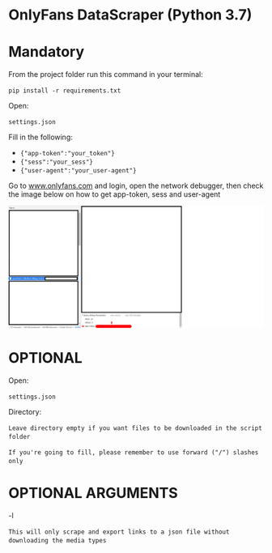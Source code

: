 OnlyFans DataScraper (Python 3.7)
=============

# Mandatory

From the project folder run this command in your terminal:

`pip install -r requirements.txt`

Open:

`settings.json`

Fill in the following:

* `{"app-token":"your_token"}`
* `{"sess":"your_sess"}`
* `{"user-agent":"your_user-agent"}`


Go to www.onlyfans.com and login, open the network debugger, then check the image below on how to get app-token, sess and user-agent

![app-token](Examples/1.png)

  
# OPTIONAL

Open:

`settings.json`

Directory:

`Leave directory empty if you want files to be downloaded in the script folder`

`If you're going to fill, please remember to use forward ("/") slashes only`

# OPTIONAL ARGUMENTS

-l 

`This will only scrape and export links to a json file without downloading the media types`
